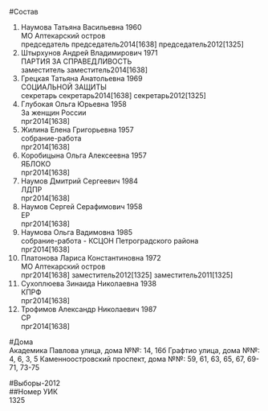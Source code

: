 #Состав  
1. Наумова Татьяна Васильевна 1960  
    МО Аптекарский остров  
    председатель председатель2014[1638] председатель2012[1325]  
2. Штырхунов Андрей Владимирович 1971  
    ПАРТИЯ ЗА СПРАВЕДЛИВОСТЬ  
    заместитель заместитель2014[1638]  
3. Грецкая Татьяна Анатольевна 1969  
    СОЦИАЛЬНОЙ ЗАЩИТЫ  
    секретарь секретарь2014[1638] секретарь2012[1325]  
4. Глубокая Ольга Юрьевна 1958  
    За женщин России  
    прг2014[1638]  
5. Жилина Елена Григорьевна 1957  
    собрание-работа  
    прг2014[1638]  
6. Коробицына Ольга Алексеевна 1957  
    ЯБЛОКО  
    прг2014[1638]  
7. Наумов Дмитрий Сергеевич 1984  
    ЛДПР  
    прг2014[1638]  
8. Наумов Сергей Серафимович 1958  
    ЕР  
    прг2014[1638]  
9. Наумова Ольга Вадимовна 1985  
    собрание-работа - КСЦОН Петроградского района  
    прг2014[1638]  
10. Платонова Лариса Константиновна 1972  
    МО Аптекарский остров  
    прг2014[1638] заместитель2012[1325] заместитель2011[1325]  
11. Сухоплюева Зинаида Николаевна 1938  
    КПРФ  
    прг2014[1638]  
12. Трофимов Александр Николаевич 1987  
    СР  
    прг2014[1638]  
  
#Дома  
Академика Павлова улица, дома №№: 14, 16б Графтио улица, дома №№: 4, 6, 3, 5 Каменноостровский проспект, дома №№: 59, 61, 63, 65, 67, 69-71, 73-75  
  
#Выборы-2012  
##Номер УИК  
1325  
